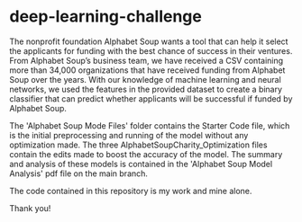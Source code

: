 # deep-learning-challenge

The nonprofit foundation Alphabet Soup wants a tool that can help it select the applicants for funding with the best chance of success in their ventures. From Alphabet Soup’s business team, we have received a CSV containing more than 34,000 organizations that have received funding from Alphabet Soup over the years.
With our knowledge of machine learning and neural networks, we used the features in the provided dataset to create a binary classifier that can predict whether applicants will be successful if funded by Alphabet Soup.

The 'Alphabet Soup Mode Files' folder contains the Starter Code file, which is the initial preprocessing and running of the model without any optimization made. The three AlphabetSoupCharity_Optimization files contain the edits made to boost the accuracy of the model. The summary and analysis of these models is contained in the 'Alphabet Soup Model Analysis' pdf file on the main branch.

The code contained in this repository is my work and mine alone.

Thank you!
